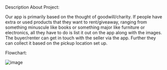 Description About Project:

Our app is primarily based on the thought of goodwill/charity. If people have extra or used products that they want to rent/giveaway, 
ranging from something minuscule like books or something major like furniture or electronics, all they have to do is list it out on the app along with the images.
The buyer/renter can get in touch with the seller via the app. Further they can collect it based on the pickup location set up.

Flowchart:

![image](https://github.com/VaishnaviMantri09/SecondLife/assets/155553314/33ea735d-9e4b-4209-8d0c-1d4523c4d1a4)
